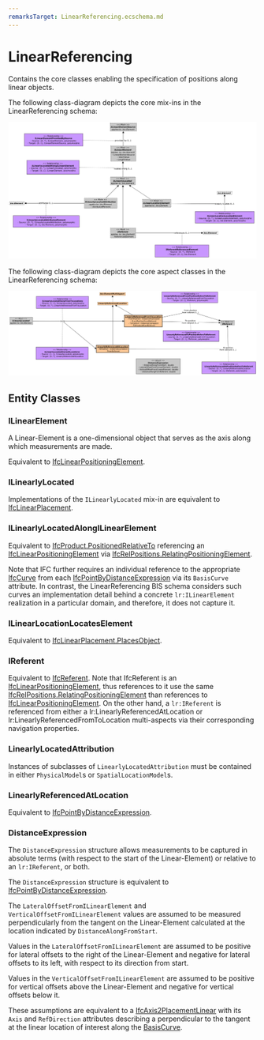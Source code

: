 ```yaml
---
remarksTarget: LinearReferencing.ecschema.md
---
```


# LinearReferencing

Contains the core classes enabling the specification of positions along linear objects.

The following class-diagram depicts the core mix-ins in the LinearReferencing schema:

![LinearReferencing Mixins](./media/LinearReferencing-mixins.png)

The following class-diagram depicts the core aspect classes in the LinearReferencing schema:

![LinearReferencing Aspects](./media/LinearReferencing-aspects.png)

## Entity Classes

### ILinearElement

A Linear-Element is a one-dimensional object that serves as the axis along which measurements are made.

Equivalent to [IfcLinearPositioningElement](https://standards.buildingsmart.org/IFC/RELEASE/IFC4_3/HTML/lexical/IfcLinearPositioningElement.htm).

### ILinearlyLocated

Implementations of the `ILinearlyLocated` mix-in are equivalent to [IfcLinearPlacement](https://standards.buildingsmart.org/IFC/RELEASE/IFC4_3/HTML/lexical/IfcLinearPlacement.htm).

### ILinearlyLocatedAlongILinearElement

Equivalent to [IfcProduct.PositionedRelativeTo](https://standards.buildingsmart.org/IFC/RELEASE/IFC4_3/HTML/lexical/IfcProduct.htm) referencing an [IfcLinearPositioningElement](https://standards.buildingsmart.org/IFC/RELEASE/IFC4_3/HTML/lexical/IfcLinearPositioningElement.htm) via [IfcRelPositions.RelatingPositioningElement](https://standards.buildingsmart.org/IFC/RELEASE/IFC4_3/HTML/lexical/IfcRelPositions.htm).

Note that IFC further requires an individual reference to the appropriate [IfcCurve](https://standards.buildingsmart.org/IFC/RELEASE/IFC4_3/HTML/lexical/IfcCurve.htm) from each [IfcPointByDistanceExpression](https://standards.buildingsmart.org/IFC/RELEASE/IFC4_3/HTML/lexical/IfcPointByDistanceExpression.htm) via its `BasisCurve` attribute. In contrast, the LinearReferencing BIS schema considers such curves an implementation detail behind a concrete `lr:ILinearElement` realization in a particular domain, and therefore, it does not capture it.

### ILinearLocationLocatesElement

Equivalent to [IfcLinearPlacement.PlacesObject](https://standards.buildingsmart.org/IFC/RELEASE/IFC4_3/HTML/lexical/IfcLinearPlacement.htm).

### IReferent

Equivalent to [IfcReferent](https://standards.buildingsmart.org/IFC/RELEASE/IFC4_3/HTML/lexical/IfcReferent.htm). Note that IfcReferent is an [IfcLinearPositioningElement](https://standards.buildingsmart.org/IFC/RELEASE/IFC4_3/HTML/lexical/IfcLinearPositioningElement.htm), thus references to it use the same [IfcRelPositions.RelatingPositioningElement](https://standards.buildingsmart.org/IFC/RELEASE/IFC4_3/HTML/lexical/IfcRelPositions.htm) than references to [IfcLinearPositioningElement](https://standards.buildingsmart.org/IFC/RELEASE/IFC4_3/HTML/lexical/IfcLinearPositioningElement.htm). On the other hand, a `lr:IReferent` is referenced from either a lr:LinearlyReferencedAtLocation or lr:LinearlyReferencedFromToLocation multi-aspects via their corresponding navigation properties.

### LinearlyLocatedAttribution

Instances of subclasses of `LinearlyLocatedAttribution` must be contained in either `PhysicalModel`s or `SpatialLocationModel`s.

### LinearlyReferencedAtLocation

Equivalent to [IfcPointByDistanceExpression](https://standards.buildingsmart.org/IFC/RELEASE/IFC4_3/HTML/lexical/IfcPointByDistanceExpression.htm).

### DistanceExpression

The `DistanceExpression` structure allows measurements to be captured in absolute terms (with respect to the start of the Linear-Element) or relative to an `lr:IReferent`, or both.

The `DistanceExpression` structure is equivalent to [IfcPointByDistanceExpression](https://standards.buildingsmart.org/IFC/RELEASE/IFC4_3/HTML/lexical/IfcPointByDistanceExpression.htm). 

The `LateralOffsetFromILinearElement` and `VerticalOffsetFromILinearElement` values are assumed to be measured perpendicularly from the tangent on the Linear-Element calculated at the location indicated by `DistanceAlongFromStart`.

Values in the `LateralOffsetFromILinearElement` are assumed to be positive for lateral offsets to the right of the Linear-Element and negative for lateral offsets to its left, with respect to its direction from start.

Values in the `VerticalOffsetFromILinearElement` are assumed to be positive for vertical offsets above the Linear-Element and negative for vertical offsets below it.

These assumptions are equivalent to a [IfcAxis2PlacementLinear](https://standards.buildingsmart.org/IFC/RELEASE/IFC4_3/HTML/lexical/IfcAxis2PlacementLinear.htm) with its `Axis` and `RefDirection` attributes describing a perpendicular to the tangent at the linear location of interest along the [BasisCurve](https://standards.buildingsmart.org/IFC/RELEASE/IFC4_3/HTML/lexical/IfcPointByDistanceExpression.htm).
